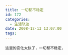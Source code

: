 ```yaml
---
title: 一切都不稳定
id: 172
categories:
  - 生活轨迹
date: 2008-12-13 13:07:00
tags:
---
```


    这里的变化太快了，一切都不稳定，
</div>